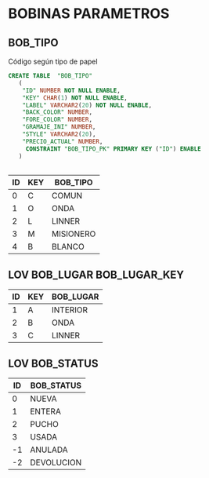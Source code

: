 # BOBINAS PARAMETROS

## BOB_TIPO
Código según tipo de papel
```SQL
CREATE TABLE  "BOB_TIPO" 
   (	
    "ID" NUMBER NOT NULL ENABLE, 
	"KEY" CHAR(1) NOT NULL ENABLE, 
	"LABEL" VARCHAR2(20) NOT NULL ENABLE, 
	"BACK_COLOR" NUMBER, 
	"FORE_COLOR" NUMBER, 
	"GRAMAJE_INI" NUMBER, 
	"STYLE" VARCHAR2(20), 
	"PRECIO_ACTUAL" NUMBER, 
	 CONSTRAINT "BOB_TIPO_PK" PRIMARY KEY ("ID") ENABLE
   )
      
```
|ID|KEY|BOB_TIPO|
|---|---|---|
|0|C|COMUN|
|1|O|ONDA|
|2|L|LINNER|
|3|M|MISIONERO|
|4|B|BLANCO|

  
## LOV BOB_LUGAR BOB_LUGAR_KEY   
|ID|KEY|BOB_LUGAR|
|---|---|---|
|1|A|INTERIOR|
|2|B|ONDA|
|3|C|LINNER|

## LOV BOB_STATUS
|ID|BOB_STATUS|
|---|---|
|0|NUEVA|
|1|ENTERA|
|2|PUCHO|
|3|USADA|
|-1|ANULADA|
|-2|DEVOLUCION|

